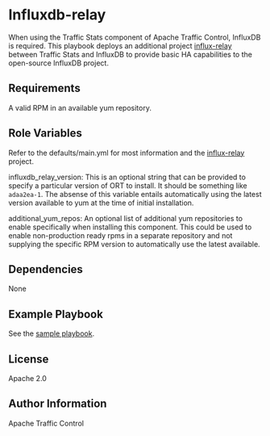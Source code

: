 <!--
    Licensed to the Apache Software Foundation (ASF) under one
    or more contributor license agreements.  See the NOTICE file
    distributed with this work for additional information
    regarding copyright ownership.  The ASF licenses this file
    to you under the Apache License, Version 2.0 (the
    "License"); you may not use this file except in compliance
    with the License.  You may obtain a copy of the License at

      http://www.apache.org/licenses/LICENSE-2.0

    Unless required by applicable law or agreed to in writing,
    software distributed under the License is distributed on an
    "AS IS" BASIS, WITHOUT WARRANTIES OR CONDITIONS OF ANY
    KIND, either express or implied.  See the License for the
    specific language governing permissions and limitations
    under the License.
-->
Influxdb-relay
=========

When using the Traffic Stats component of Apache Traffic Control, InfluxDB is required.  This playbook deploys an additional project [influx-relay](https://github.com/influxdata/influxdb-relay) between Traffic Stats and InfluxDB to provide basic HA capabilities to the open-source InfluxDB project.

Requirements
------------

A valid RPM in an available yum repository.

Role Variables
--------------

Refer to the defaults/main.yml for most information and the [influx-relay](https://github.com/influxdata/influxdb-relay) project.

influxdb_relay_version: This is an optional string that can be provided to specify a particular version of ORT to install.  It should be something like `adaa2ea-1`.  The absense of this variable entails automatically using the latest version available to yum at the time of initial installation.

additional_yum_repos: An optional list of additional yum repositories to enable specifically when installing this component.  This could be used to enable non-production ready rpms in a separate repository and not supplying the specific RPM version to automatically use the latest available.

Dependencies
------------

None

Example Playbook
----------------
See the [sample playbook](../../influxdb_relay.yml).

License
-------

Apache 2.0

Author Information
------------------

Apache Traffic Control
